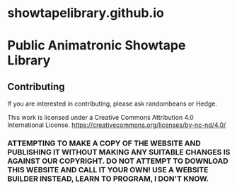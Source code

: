 # showtapelibrary.github.io
# Public Animatronic Showtape Library

## Contributing

If you are interested in contributing, please ask randombeans or Hedge.

This work is licensed under a Creative Commons Attribution 4.0 International License.  https://creativecommons.org/licenses/by-nc-nd/4.0/

### ATTEMPTING TO MAKE A COPY OF THE WEBSITE AND PUBLISHING IT WITHOUT MAKING ANY SUITABLE CHANGES IS AGAINST OUR COPYRIGHT. DO NOT ATTEMPT TO DOWNLOAD THIS WEBSITE AND CALL IT YOUR OWN! USE A WEBSITE BUILDER INSTEAD, LEARN TO PROGRAM, I DON'T KNOW.



